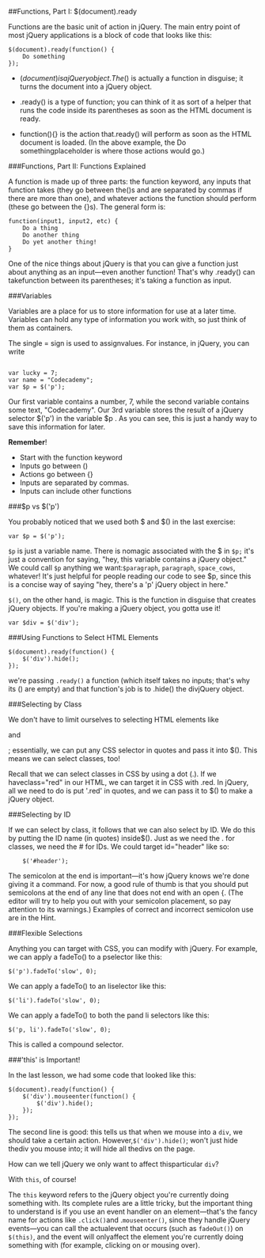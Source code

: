 ##Functions, Part I: $(document).ready


Functions are the basic unit of action in jQuery. The main entry point of most jQuery applications is a block of code that looks like this:

```
$(document).ready(function() {
    Do something
});
```

- $(document) is a jQuery object. The$() is actually a function in disguise; it turns the document into a jQuery object.

- .ready() is a type of function; you can think of it as sort of a helper that runs the code inside its parentheses as soon as the HTML document is ready.

- function(){} is the action that.ready() will perform as soon as the HTML document is loaded. (In the above example, the Do somethingplaceholder is where those actions would go.)


###Functions, Part II: Functions Explained

A function is made up of three parts: the function keyword, any inputs that function takes (they go between the()s and are separated by commas if there are more than one), and whatever actions the function should perform (these go between the {}s). The general form is:

```
function(input1, input2, etc) {
    Do a thing
    Do another thing
    Do yet another thing!
}
```

One of the nice things about jQuery is that you can give a function just about anything as an input—even another function! That's why .ready() can takefunction between its parentheses; it's taking a function as input.

###Variables

Variables are a place for us to store information for use at a later time. Variables can hold any type of information you work with, so just think of them as containers.

The single = sign is used to assignvalues. For instance, in jQuery, you can write

```

var lucky = 7;
var name = "Codecademy";
var $p = $('p');
```

Our first variable contains a number, 7, while the second variable contains some text, "Codecademy". Our 3rd variable stores the result of a jQuery selector $('p') in the variable $p . As you can see, this is just a handy way to save this information for later.


**Remember**!

- Start with the function keyword
- Inputs go between ()
- Actions go between {}
- Inputs are separated by commas.
- Inputs can include other functions

###$p vs $('p')

You probably noticed that we used both $ and $() in the last exercise:
```
var $p = $('p');

```

`$p` is just a variable name. There is nomagic associated with the $ in `$p;` it's just a convention for saying, "hey, this variable contains a jQuery object." We could call `$p` anything we want:`$paragraph`, `paragraph`, `space_cows`, whatever! It's just helpful for people reading our code to see $p, since this is a concise way of saying "hey, there's a 'p' jQuery object in here."

`$()`, on the other hand, is magic. This is the function in disguise that creates jQuery objects. If you're making a jQuery object, you gotta use it!

```
var $div = $('div');
```



###Using Functions to Select HTML Elements

```
$(document).ready(function() {
    $('div').hide();
});
```

we're passing `.ready()` a function (which itself takes no inputs; that's why its () are empty) and that function's job is to .hide() the divjQuery object.

###Selecting by Class

We don't have to limit ourselves to selecting HTML elements like <p> and<div>; essentially, we can put any CSS selector in quotes and pass it into $(). This means we can select classes, too!

Recall that we can select classes in CSS by using a dot (.). If we haveclass="red" in our HTML, we can target it in CSS with .red. In jQuery, all we need to do is put '.red' in quotes, and we can pass it to $() to make a jQuery object.

###Selecting by ID

If we can select by class, it follows that we can also select by ID. We do this by putting the ID name (in quotes) inside$(). Just as we need the . for classes, we need the # for IDs. We could target id="header" like so:

```
    $('#header');

```


The semicolon at the end is important—it's how jQuery knows we're done giving it a command. For now, a good rule of thumb is that you should put semicolons at the end of any line that does not end with an open {. (The editor will try to help you out with your semicolon placement, so pay attention to its warnings.) Examples of correct and incorrect semicolon use are in the Hint.

###Flexible Selections



Anything you can target with CSS, you can modify with jQuery. For example, we can apply a fadeTo() to a pselector like this:


```
$('p').fadeTo('slow', 0);

```

We can apply a fadeTo() to an liselector like this:


```
$('li').fadeTo('slow', 0);

```


We can apply a fadeTo() to both the pand li selectors like this:

```
$('p, li').fadeTo('slow', 0);

```
This is called a compound selector.


###'this' is Important!

In the last lesson, we had some code that looked like this:

```
$(document).ready(function() {
    $('div').mouseenter(function() {
        $('div').hide();
    });
});
```


The second line is good: this tells us that when we mouse into a `div`, we should take a certain action. However,`$('div').hide()`; won't just hide thediv you mouse into; it will hide all thedivs on the page.

 How can we tell jQuery we only want to affect thisparticular `div`?

With ``this``, of course!

The `this` keyword refers to the jQuery object you're currently doing something with. Its complete rules are a little tricky, but the important thing to understand is if you use an event handler on an element—that's the fancy name for actions like `.click()`and .`mouseenter()`, since they handle jQuery events—you can call the actualevent that occurs (such as `fadeOut()`) on `$(this)`, and the event will onlyaffect the element you're currently doing something with (for example, clicking on or mousing over).


